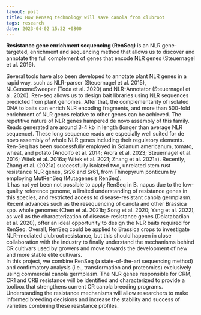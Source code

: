 ```yaml
---
layout: post
title: How Renseq technology will save canola from clubroot
tags: research
date: 2023-04-02 15:32 +0800
---
```

**Resistance gene enrichment sequencing (RenSeq)** is an NLR gene-targeted, enrichment and sequencing method that allows us to discover 
and annotate the full complement of genes that encode NLR genes (Steuernagel et al. 2016).  

  
Several tools have also been developed to annotate plant NLR genes in a rapid way, such as NLR-parser (Steuernagel et al. 2015), NLGenomeSweeper (Toda et al. 2020) and NLR-Annotator 
(Steuernagel et al. 2020). Ren-seq allows us to design bait libraries using NLR sequences predicted from plant genomes. After that, the complementarity of 
isolated DNA to baits can enrich NLR encoding fragments, and more than 500-fold enrichment of NLR genes relative to other genes can be achieved. 
The repetitive nature of NLR genes hampered de novo assembly of this family. Reads generated are around 3-4 kb in length (longer than average NLR sequence). 
These long sequence reads are especially well suited for de novo assembly of whole NLR genes including their regulatory elements. Ren-Seq has been 
successfully employed in Solanum americanum, tomato, wheat, and potato (Andolfo et al. 2014; Arora et al. 2023; Steuernagel et al. 2016; Witek et al. 2016a; 
Witek et al. 2021; Zhang et al. 2021a). Recently, Zhang et al. (2021a) successfully isolated two, unrelated stem rust resistance NLR genes, Sr26 and Sr61, 
from Thinopyrum ponticum by employing MutRenSeq (Mutagenesis RenSeq).  
It has not yet been not possible to apply RenSeq in B. napus due to the low-quality reference genome, a limited understanding of resistance genes in this species, and restricted access to disease-resistant canola germplasm. 
Recent advances such as the resequencing of canola and other Brassica spp. whole genomes (Chen et al. 2021b; Song et al. 2020; Yang et al. 2022), 
as well as the characterization of disease-resistance genes (Dolatabadian et al. 2020), offer an ideal opportunity to design the NLR baits 
required for RenSeq. Overall, RenSeq could be applied to Brassica crops to investigate NLR-mediated clubroot resistance, but this should happen in 
close collaboration with the industry to finally understand the mechanisms behind CR cultivars used by growers and move towards the development of 
new and more stable elite cultivars.  
In this project, we combine RenSeq (a state-of-the-art sequencing method) and confirmatory analysis (i.e., transformation and proteomics) exclusively using commercial 
canola germplasm. The NLR genes responsible for CRM, CR1 and CRB resistance will be identified and characterized to provide a toolbox that strengthens current CR canola breeding programs. Understanding the resistance mechanisms will allow researchers to make informed breeding decisions and increase the stability and success of varieties combining these resistance profiles.


